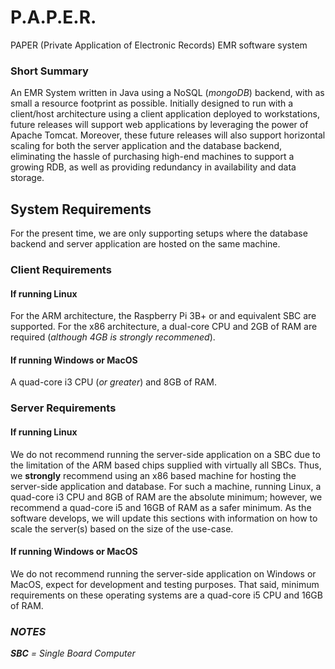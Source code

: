 # P.A.P.E.R.
PAPER (Private Application of Electronic Records) EMR software system

### Short Summary

An EMR System written in Java using a NoSQL (*mongoDB*) backend, with as small a resource footprint as possible.  Initially designed to run with a client/host architecture using a client application deployed to workstations, future releases will support web applications by leveraging the power of Apache Tomcat.  Moreover, these future releases will also support horizontal scaling for both the server application and the database backend, eliminating the hassle of purchasing high-end machines to support a growing RDB, as well as providing redundancy in availability and data storage.

## System Requirements

For the present time, we are only supporting setups where the database backend and server application are hosted on the same machine.

### Client Requirements

#### If running Linux

For the ARM architecture, the Raspberry Pi 3B+ or and equivalent SBC are supported.  For the x86 architecture, a dual-core CPU and 2GB of RAM are required (*although 4GB is strongly recommened*).

#### If running Windows or MacOS

A quad-core i3 CPU (*or greater*) and 8GB of RAM.


### Server Requirements

#### If running Linux

We do not recommend running the server-side application on a SBC due to the limitation of the ARM based chips supplied with virtually all SBCs.  Thus, we **strongly** recommend using an x86 based machine for hosting the server-side application and database.  For such a machine, running Linux, a quad-core i3 CPU and 8GB of RAM are the absolute minimum; however, we recommend a quad-core i5 and 16GB of RAM as a safer minimum.  As the software develops, we will update this sections with information on how to scale the server(s) based on the size of the use-case.

#### If running Windows or MacOS

We do not recommend running the server-side application on Windows or MacOS, expect for development and testing purposes.  That said, minimum requirements on these operating systems are a quad-core i5 CPU and 16GB of RAM.


### _NOTES_

_**SBC** = Single Board Computer_